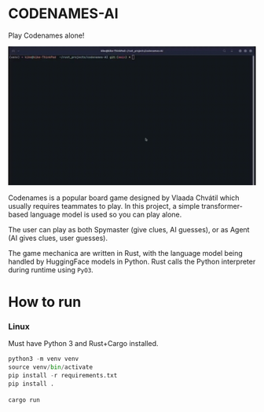 # CODENAMES-AI

Play Codenames alone! 

![demo.jpg](.thumbnails/demo.gif)

Codenames is a popular board game designed by Vlaada Chvátil which usually requires teammates to play. In this project, 
a simple transformer-based language model is used so you can play alone.

The user can play as both Spymaster (give clues, AI guesses), or as Agent (AI gives clues, user guesses).

The game mechanica are written in Rust, with the language model being handled by HuggingFace models
in Python. Rust calls the Python interpreter during runtime using `PyO3`.

# How to run

### Linux

Must have Python 3 and Rust+Cargo installed.

```python
python3 -m venv venv
source venv/bin/activate
pip install -r requirements.txt
pip install .

cargo run
```

